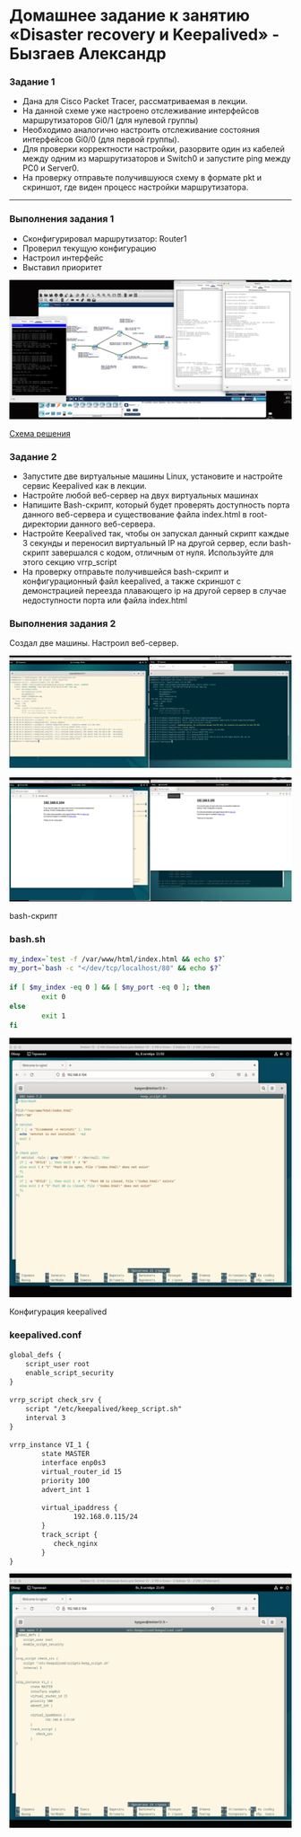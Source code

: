 # Домашнее задание к занятию «Disaster recovery и Keepalived» - Бызгаев Александр

### Задание 1

- Дана для Cisco Packet Tracer, рассматриваемая в лекции.
- На данной схеме уже настроено отслеживание интерфейсов маршрутизаторов Gi0/1 (для нулевой группы)
- Необходимо аналогично настроить отслеживание состояния интерфейсов Gi0/0 (для первой группы).
- Для проверки корректности настройки, разорвите один из кабелей между одним из маршрутизаторов и Switch0 и запустите ping между PC0 и Server0.
- На проверку отправьте получившуюся схему в формате pkt и скриншот, где виден процесс настройки маршрутизатора.

 ---

### Выполнения задания 1

- Сконфигурировал маршрутизатор: Router1
- Проверил текущую конфигурацию
- Настроил интерфейс
- Выставил приоритет 

![Image alt](https://github.com/Byzgaev-I/Keepalived/blob/main/Keepalive%201.png)

[Схема решения](https://github.com/Byzgaev-I/Keepalived/blob/main/1-hsrp_advanced_Netology.pkt)

### Задание 2

- Запустите две виртуальные машины Linux, установите и настройте сервис Keepalived как в лекции.
- Настройте любой веб-сервер на двух виртуальных машинах
- Напишите Bash-скрипт, который будет проверять доступность порта данного веб-сервера и существование файла index.html в root-директории данного веб-сервера.
- Настройте Keepalived так, чтобы он запускал данный скрипт каждые 3 секунды и переносил виртуальный IP на другой сервер, если bash-скрипт завершался с кодом, отличным от нуля. Используйте для этого секцию vrrp_script
- На проверку отправьте получившейся bash-скрипт и конфигурационный файл keepalived, а также скриншот с демонстрацией переезда плавающего ip на другой сервер в случае недоступности порта или файла index.html

### Выполнения задания 2

Создал две машины.
Настроил веб-сервер.

![Image alt](https://github.com/Byzgaev-I/Keepalived/blob/main/M%20-%20B.png)

![Image alt](https://github.com/Byzgaev-I/Keepalived/blob/main/NGINX.png)



bash-скрипт
### bash.sh
```bash
my_index=`test -f /var/www/html/index.html && echo $?`
my_port=`bash -c "</dev/tcp/localhost/80" && echo $?`

if [ $my_index -eq 0 ] && [ $my_port -eq 0 ]; then
        exit 0
else
        exit 1
fi
```
![Image alt](https://github.com/Byzgaev-I/Keepalived/blob/main/BASH.png)

Конфигурация keepalived

### keepalived.conf
```
global_defs {
    script_user root
    enable_script_security
}

vrrp_script check_srv {
    script "/etc/keepalived/keep_script.sh"
    interval 3
}

vrrp_instance VI_1 {
        state MASTER
        interface enp0s3
        virtual_router_id 15
        priority 100
        advert_int 1

        virtual_ipaddress {
                192.168.0.115/24
        }
        track_script {
           check_nginx
        }
}
```
![Image alt](https://github.com/Byzgaev-I/Keepalived/blob/main/CONF.png)
